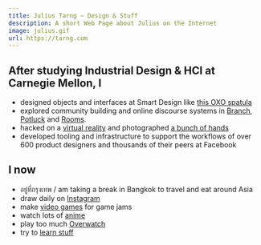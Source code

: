 ```yaml
---
title: Julius Tarng — Design & Stuff
description: A short Web Page about Julius on the Internet
image: julius.gif
url: https://tarng.com
---
```


## After studying Industrial Design & HCI at Carnegie Mellon, I

- designed objects and interfaces at Smart Design like [this OXO spatula](https://www.amazon.com/gp/product/B00A2KD8LQ)
- explored community building and online discourse systems in [Branch](https://www.theverge.com/2012/10/15/3490670/branch-redesign), [Potluck](https://www.theverge.com/2013/11/21/5129772/potluck-2-messaging-app-for-the-news) and [Rooms](https://newsroom.fb.com/news/2014/10/introducing-rooms/).
- hacked on a [virtual reality](https://medium.com/facebook-design/a-month-designing-in-vr-62474aef1f1c) and photographed [a bunch of hands](https://medium.com/facebook-design/photographing-diverse-hands-at-facebook-3229ea76f94)
- developed tooling and infrastructure to support the workflows of over 600 product designers and thousands of their peers at Facebook

## I now

- อยู่ที่กรุงเทพ / am taking a break in Bangkok to travel and eat around Asia
- draw daily on [Instagram](https://instagram.com/tarngerine)
- make [video games](https://tarngerine.itch.io) for game jams
- watch lots of [anime](https://myanimelist.net/profile/tarngerine/)
- play too much [Overwatch](https://www.overbuff.com/players/psn/jarngerine?mode=competitive)
- try to [learn stuff](notes.html)